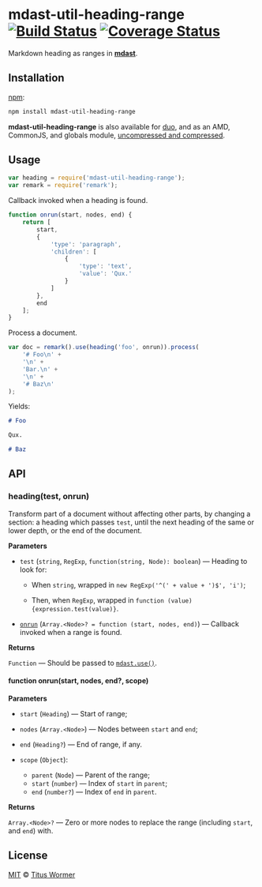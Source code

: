 # mdast-util-heading-range [![Build Status][travis-badge]][travis] [![Coverage Status][coverage-badge]][coverage]

Markdown heading as ranges in [**mdast**][mdast].

## Installation

[npm][npm-install]:

```bash
npm install mdast-util-heading-range
```

**mdast-util-heading-range** is also available for [duo][],
and as an AMD, CommonJS, and globals module,
[uncompressed and compressed][releases].

## Usage

```javascript
var heading = require('mdast-util-heading-range');
var remark = require('remark');
```

Callback invoked when a heading is found.

```javascript
function onrun(start, nodes, end) {
    return [
        start,
        {
            'type': 'paragraph',
            'children': [
                {
                    'type': 'text',
                    'value': 'Qux.'
                }
            ]
        },
        end
    ];
}
```

Process a document.

```javascript
var doc = remark().use(heading('foo', onrun)).process(
    '# Foo\n' +
    '\n' +
    'Bar.\n' +
    '\n' +
    '# Baz\n'
);
```

Yields:

```markdown
# Foo

Qux.

# Baz
```

## API

### heading(test, onrun)

Transform part of a document without affecting other parts, by changing a
section: a heading which passes `test`, until the next heading of the same
or lower depth, or the end of the document.

**Parameters**

*   `test` (`string`, `RegExp`, `function(string, Node): boolean`)
    — Heading to look for:

    *   When `string`, wrapped in
        `new RegExp('^(' + value + ')$', 'i')`;

    *   Then, when `RegExp`, wrapped in
        `function (value) {expression.test(value)}`.

*   [`onrun`](#function-onrunstart-nodes-end-scope)
    (`Array.<Node>? = function (start, nodes, end)`)
    — Callback invoked when a range is found.

**Returns**

`Function` — Should be passed to [`mdast.use()`](https://github.com/wooorm/mdast#mdastuseplugin-options).

#### function onrun(start, nodes, end?, scope)

**Parameters**

*   `start` (`Heading`) — Start of range;

*   `nodes` (`Array.<Node>`) — Nodes between `start` and `end`;

*   `end` (`Heading?`) — End of range, if any.

*   `scope` (`Object`):

    *   `parent` (`Node`) — Parent of the range;
    *   `start` (`number`) — Index of `start` in `parent`;
    *   `end` (`number?`) — Index of `end` in `parent`.

**Returns**

`Array.<Node>?` — Zero or more nodes to replace the range (including
`start`, and `end`) with.

## License

[MIT][license] © [Titus Wormer][home]

<!-- Definitions -->

[travis-badge]: https://img.shields.io/travis/wooorm/mdast-util-heading-range.svg

[travis]: https://travis-ci.org/wooorm/mdast-util-heading-range

[coverage-badge]: https://img.shields.io/codecov/c/github/wooorm/mdast-util-heading-range.svg

[coverage]: https://codecov.io/github/wooorm/mdast-util-heading-range

[mdast]: https://github.com/wooorm/mdast

[npm-install]: https://docs.npmjs.com/cli/install

[duo]: http://duojs.org/#getting-started

[releases]: https://github.com/wooorm/mdast-util-heading-range/releases

[license]: LICENSE

[home]: http://wooorm.com

